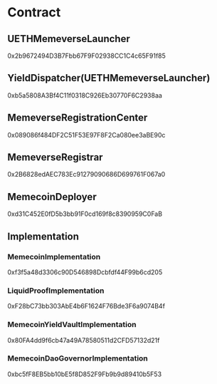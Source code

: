 # Contract

## UETHMemeverseLauncher

0x2b9672494D3B7Fbb67F9F02938CC1C4c65F91f85

## YieldDispatcher(UETHMemeverseLauncher)

0xb5a5808A3Bf4C11f0318C926Eb30770F6C2938aa

## MemeverseRegistrationCenter

0x089086f484DF2C51F53E97F8F2Ca080ee3aBE90c

## MemeverseRegistrar

0x2B6828edAEC783Ec91279090686D699761F067a0

## MemecoinDeployer

0xd31C452E0fD5b3bb91F0cd169f8c8390959C0FaB

## Implementation

### MemecoinImplementation

0xf3f5a48d3306c90D546898Dcbfdf44F99b6cd205

### LiquidProofImplementation

0xF28bC73bb303AbE4b6F1624F76Bde3F6a9074B4f

### MemecoinYieldVaultImplementation

0x80FA4dd9f6cb47a49A78580511d2CFD57132d21f

### MemecoinDaoGovernorImplementation

0xbc5fF8EB5bb10bE5f8D852F9Fb9b9d89410b5F53
